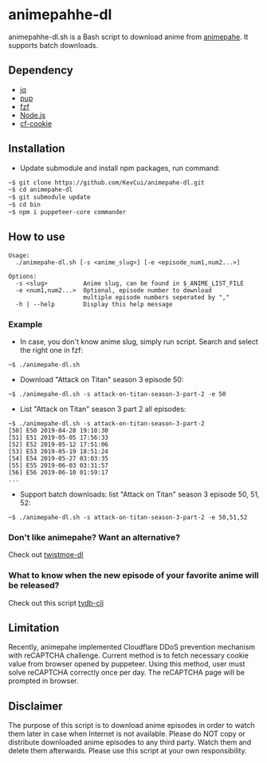 animepahhe-dl
=============

animepahhe-dl.sh is a Bash script to download anime from [animepahe](https://animepahe.com/). It supports batch downloads.

## Dependency

- [jq](https://stedolan.github.io/jq/)
- [pup](https://github.com/EricChiang/pup)
- [fzf](https://github.com/junegunn/fzf)
- [Node.js](https://nodejs.org/en/download/)
- [cf-cookie](https://github.com/KevCui/cf-cookie)

## Installation

- Update submodule and install npm packages, run command:

```bash
~$ git clone https://github.com/KevCui/animepahe-dl.git
~$ cd animepahe-dl
~$ git submodule update
~$ cd bin
~$ npm i puppeteer-core commander
```

## How to use

```
Usage:
  ./animepahe-dl.sh [-s <anime_slug>] [-e <episode_num1,num2...>]

Options:
  -s <slug>          Anime slug, can be found in $_ANIME_LIST_FILE
  -e <num1,num2...>  Optional, episode number to download
                     multiple episode numbers seperated by ","
  -h | --help        Display this help message
```

### Example

- In case, you don't know anime slug, simply run script. Search and select the right one in fzf:

```
~$ ./animepahe-dl.sh
```

- Download "Attack on Titan" season 3 episode 50:

```
~$ ./animepahe-dl.sh -s attack-on-titan-season-3-part-2 -e 50
```

- List "Attack on Titan" season 3 part 2 all episodes:

```
~$ ./animepahe-dl.sh -s attack-on-titan-season-3-part-2
[50] E50 2019-04-28 19:10:30
[51] E51 2019-05-05 17:56:33
[52] E52 2019-05-12 17:51:06
[53] E53 2019-05-19 18:51:24
[54] E54 2019-05-27 03:03:35
[55] E55 2019-06-03 03:31:57
[56] E56 2019-06-10 01:59:17
...
```

- Support batch downloads: list "Attack on Titan" season 3 episode 50, 51, 52:

```
~$ ./animepahe-dl.sh -s attack-on-titan-season-3-part-2 -e 50,51,52
```

### Don't like animepahe? Want an alternative?

Check out [twistmoe-dl](https://github.com/KevCui/twistmoe-dl)

### What to know when the new episode of your favorite anime will be released?

Check out this script [tvdb-cli](https://github.com/KevCui/tvdb-cli)

## Limitation

Recently, animepahe implemented Cloudflare DDoS prevention mechanism with reCAPTCHA challenge. Current method is to fetch necessary cookie value from browser opened by puppeteer. Using this method, user must solve reCAPTCHA correctly once per day. The reCAPTCHA page will be prompted in browser.

## Disclaimer

The purpose of this script is to download anime episodes in order to watch them later in case when Internet is not available. Please do NOT copy or distribute downloaded anime episodes to any third party. Watch them and delete them afterwards. Please use this script at your own responsibility.
